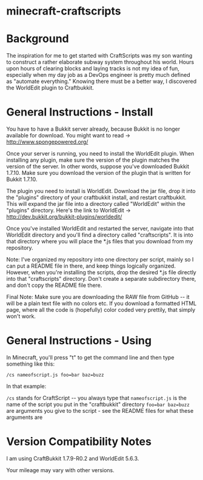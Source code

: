 minecraft-craftscripts
======================

# Background

The inspiration for me to get started with CraftScripts was my son wanting to construct a rather elaborate subway system throughout his world. Hours upon hours of clearing blocks and laying tracks is not my idea of fun, especially when my day job as a DevOps engineer is pretty much defined as "automate everything." Knowing there must be a better way, I discovered the WorldEdit plugin to Craftbukkit.

# General Instructions - Install

You have to have a Bukkit server already, because Bukkit is no longer available for download. You might want to read -> http://www.spongepowered.org/

Once your server is running, you need to install the WorldEdit plugin. When installing any plugin, make sure the version of the plugin matches the version of the server. In other words, suppose you've downloaded Bukkit 1.7.10. Make sure you download the version of the plugin that is written for Bukkit 1.7.10.

The plugin you need to install is WorldEdit. Download the jar file, drop it into the "plugins" directory of your craftbukkit install, and restart craftbukkit. This will expand the jar file into a directory called "WorldEdit" within the "plugins" directory. Here's the link to WorldEdit -> http://dev.bukkit.org/bukkit-plugins/worldedit/

Once you've installed WorldEdit and restarted the server, navigate into that WorldEdit directory and you'll find a directory called "craftscripts". It is into that directory where you will place the *.js files that you download from my repository.

Note: I've organized my repository into one directory per script, mainly so I can put a README file in there, and keep things logically organized. However, when you're installing the scripts, drop the desired *.js file directly into that "craftscripts" directory. Don't create a separate subdirectory there, and don't copy the README file there.

Final Note: Make sure you are downloading the RAW file from GitHub -- it will be a plain text file with no colors etc. If you download a formatted HTML page, where all the code is (hopefully) color coded very prettily, that simply won't work.

# General Instructions - Using

In Minecraft, you'll press "t" to get the command line and then type something like this:

`/cs nameofscript.js foo=bar baz=buzz`

In that example:

`/cs` stands for CraftScript -- you always type that
`nameofscript.js` is the name of the script you put in the "craftbukkit" directory
`foo=bar baz=buzz` are arguments you give to the script - see the README files for what these arguments are

# Version Compatibility Notes

I am using CraftBukkit 1.7.9-R0.2 and WorldEdit 5.6.3.

Your mileage may vary with other versions.
